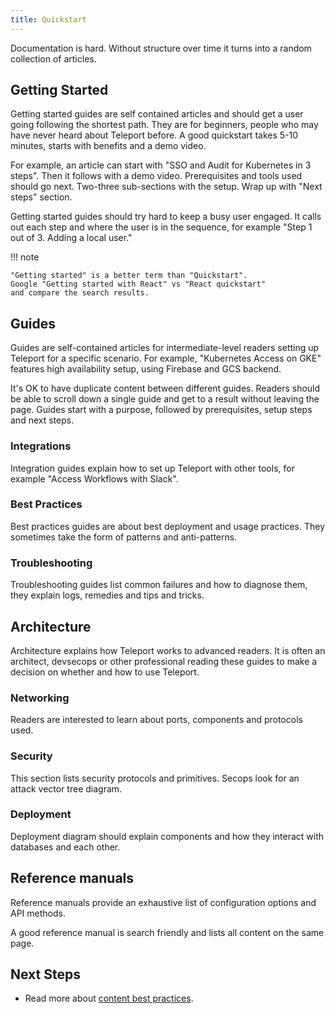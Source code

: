 ```yaml
---
title: Quickstart
---
```


Documentation is hard. Without structure over time it turns into a random collection of articles.

## Getting Started

Getting started guides are self contained articles and should get a user going
following the shortest path.
They are for beginners, people who may have never heard about Teleport before.
A good quickstart takes 5-10 minutes, starts with benefits and a demo video.

For example, an article can start with "SSO and Audit for Kubernetes in 3 steps".
Then it follows with a demo video. Prerequisites and tools used should
go next. Two-three sub-sections with the setup. Wrap up with "Next steps" section.

Getting started guides should try hard to keep a busy user engaged. It calls out each step and where the user
is in the sequence, for example "Step 1 out of 3. Adding a local user."

!!! note

    "Getting started" is a better term than "Quickstart".
    Google "Getting started with React" vs "React quickstart"
    and compare the search results.

## Guides

Guides are self-contained articles for intermediate-level readers setting up Teleport
for a specific scenario.
For example, "Kubernetes Access on GKE" features high availability setup,
using Firebase and GCS backend.

It's OK to have duplicate content between different guides. Readers should be able to
scroll down a single guide and get to a result without leaving the page.
Guides start with a purpose, followed by prerequisites, setup steps and next steps.

### Integrations

Integration guides explain how to set up Teleport with other tools,
for example "Access Workflows with Slack".

### Best Practices

Best practices guides are about best deployment and usage practices.
They sometimes take the form of patterns and anti-patterns.

### Troubleshooting

Troubleshooting guides list common failures and how to diagnose them,
they explain logs, remedies and tips and tricks.

## Architecture

Architecture explains how Teleport works to advanced readers.
It is often an architect, devsecops or other professional reading these guides
to make a decision on whether and how to use Teleport.

### Networking

Readers are interested to learn about ports, components and protocols used.

### Security

This section lists security protocols and primitives.
Secops look for an attack vector tree diagram.

### Deployment

Deployment diagram should explain components and how they interact with databases
and each other.

## Reference manuals

Reference manuals provide an exhaustive list of configuration options
and API methods.

A good reference manual is search friendly and lists all content on the same page.


## Next Steps

* Read more about [content best practices](./docs/best-practices.md).
